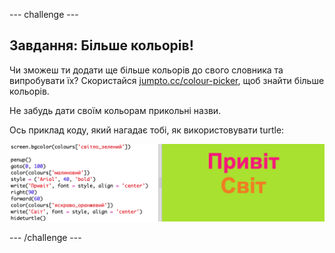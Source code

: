 \--- challenge \---

## Завдання: Більше кольорів!

Чи зможеш ти додати ще більше кольорів до свого словника та випробувати їх? Скористайся <a href="http://jumpto.cc/colour-picker" target="_blank">jumpto.cc/colour-picker</a>, щоб знайти більше кольорів.

Не забудь дати своїм кольорам прикольні назви.

Ось приклад коду, який нагадає тобі, як використовувати turtle:

![знімок екрана](images/colourful-challenge1.png)

\--- /challenge \---